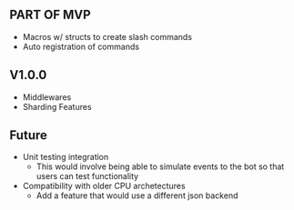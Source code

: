 

## PART OF MVP
- Macros w/ structs to create slash commands
- Auto registration of commands

## V1.0.0
- Middlewares
- Sharding Features

## Future
- Unit testing integration
  - This would involve being able to simulate events to the bot so that users can test functionality
- Compatibility with older CPU archetectures
    - Add a feature that would use a different json backend
